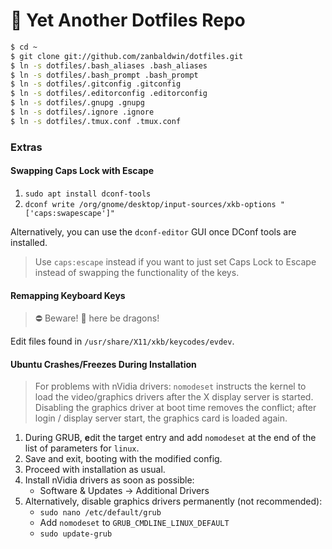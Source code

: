 # :book: Yet Another Dotfiles Repo

```bash
$ cd ~
$ git clone git://github.com/zanbaldwin/dotfiles.git
$ ln -s dotfiles/.bash_aliases .bash_aliases
$ ln -s dotfiles/.bash_prompt .bash_prompt
$ ln -s dotfiles/.gitconfig .gitconfig
$ ln -s dotfiles/.editorconfig .editorconfig
$ ln -s dotfiles/.gnupg .gnupg
$ ln -s dotfiles/.ignore .ignore
$ ln -s dotfiles/.tmux.conf .tmux.conf
```

### Extras

#### Swapping Caps Lock with Escape

1. `sudo apt install dconf-tools`
2. `dconf write /org/gnome/desktop/input-sources/xkb-options "['caps:swapescape']"`

Alternatively, you can use the `dconf-editor` GUI once DConf tools are installed.

> Use `caps:escape` instead if you want to just set Caps Lock to Escape instead
> of swapping the functionality of the keys.

#### Remapping Keyboard Keys

> :no_entry: Beware! :dragon_face: here be dragons!

Edit files found in `/usr/share/X11/xkb/keycodes/evdev`.

#### Ubuntu Crashes/Freezes During Installation

> For problems with nVidia drivers: `nomodeset` instructs the kernel to load the
> video/graphics drivers after the X display server is started. Disabling the graphics
> driver at boot time removes the conflict; after login / display server start, the
> graphics card is loaded again.

1. During GRUB, **e**dit the target entry and add `nomodeset` at the end of the list of parameters for `linux`.
2. Save and exit, booting with the modified config.
3. Proceed with installation as usual.
4. Install nVidia drivers as soon as possible:
   - Software & Updates &rarr; Additional Drivers
5. Alternatively, disable graphics drivers permanently (not recommended):
   - `sudo nano /etc/default/grub`
   - Add `nomodeset` to `GRUB_CMDLINE_LINUX_DEFAULT`
   - `sudo update-grub`
